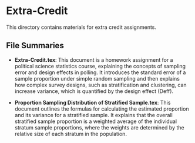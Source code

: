 # Extra-Credit

This directory contains materials for extra credit assignments.

## File Summaries

- **Extra-Credit.tex**: This document is a homework assignment for a political
  science statistics course, explaining the concepts of sampling error and
  design effects in polling. It introduces the standard error of a sample
  proportion under simple random sampling and then explains how complex survey
  designs, such as stratification and clustering, can increase variance, which
  is quantified by the design effect (Deff).

- **Proportion Sampling Distribution of Stratified Sample.tex**: This document
  outlines the formulas for calculating the estimated proportion and its
  variance for a stratified sample. It explains that the overall stratified
  sample proportion is a weighted average of the individual stratum sample
  proportions, where the weights are determined by the relative size of each
  stratum in the population.